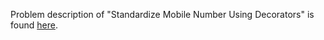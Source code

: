 Problem description of "Standardize Mobile Number Using Decorators" is found [here](https://www.hackerrank.com/challenges/standardize-mobile-number-using-decorators/problem?isFullScreen=true).